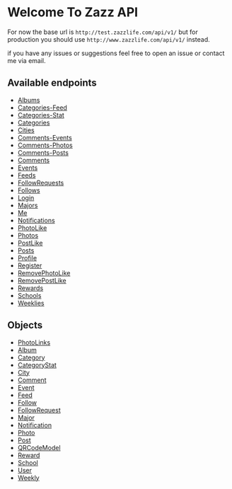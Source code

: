 Welcome To Zazz API
=====================

For now the base url is `http://test.zazzlife.com/api/v1/` but for production you should use `http://www.zazzlife.com/api/v1/` instead.

if you have any issues or suggestions feel free to open an issue or contact me via email.

Available endpoints
-
* [Albums](https://github.com/zazzlife/api-docs/blob/master/endpoints/albums.md)
* [Categories-Feed](https://github.com/zazzlife/api-docs/blob/master/endpoints/categories-feed.md)
* [Categories-Stat](https://github.com/zazzlife/api-docs/blob/master/endpoints/categories-stat.md)
* [Categories](https://github.com/zazzlife/api-docs/blob/master/endpoints/categories.md)
* [Cities](https://github.com/zazzlife/api-docs/blob/master/endpoints/cities.md)
* [Comments-Events](https://github.com/zazzlife/api-docs/blob/master/endpoints/comments-events.md)
* [Comments-Photos](https://github.com/zazzlife/api-docs/blob/master/endpoints/comments-photos.md)
* [Comments-Posts](https://github.com/zazzlife/api-docs/blob/master/endpoints/comments-posts.md)
* [Comments](https://github.com/zazzlife/api-docs/blob/master/endpoints/comments.md)
* [Events](https://github.com/zazzlife/api-docs/blob/master/endpoints/events.md)
* [Feeds](https://github.com/zazzlife/api-docs/blob/master/endpoints/feeds.md)
* [FollowRequests](https://github.com/zazzlife/api-docs/blob/master/endpoints/followrequests.md)
* [Follows](https://github.com/zazzlife/api-docs/blob/master/endpoints/follows.md)
* [Login](https://github.com/zazzlife/api-docs/blob/master/endpoints/login.md)
* [Majors](https://github.com/zazzlife/api-docs/blob/master/endpoints/majors.md)
* [Me](https://github.com/zazzlife/api-docs/blob/master/endpoints/me.md)
* [Notifications](https://github.com/zazzlife/api-docs/blob/master/endpoints/notifications.md)
* [PhotoLike](https://github.com/zazzlife/api-docs/blob/master/endpoints/photolike.md)
* [Photos](https://github.com/zazzlife/api-docs/blob/master/endpoints/photos.md)
* [PostLike](https://github.com/zazzlife/api-docs/blob/master/endpoints/postlike.md)
* [Posts](https://github.com/zazzlife/api-docs/blob/master/endpoints/posts.md)
* [Profile](https://github.com/zazzlife/api-docs/blob/master/endpoints/profile.md)
* [Register](https://github.com/zazzlife/api-docs/blob/master/endpoints/register.md)
* [RemovePhotoLike](https://github.com/zazzlife/api-docs/blob/master/endpoints/removephotolike.md)
* [RemovePostLike](https://github.com/zazzlife/api-docs/blob/master/endpoints/removepostlike.md)
* [Rewards](https://github.com/zazzlife/api-docs/blob/master/endpoints/rewards.md)
* [Schools](https://github.com/zazzlife/api-docs/blob/master/endpoints/schools.md)
* [Weeklies](https://github.com/zazzlife/api-docs/blob/master/endpoints/weeklies.m)

Objects
-
* [PhotoLinks](https://github.com/zazzlife/api-docs/blob/master/objects/PhotoLinks.md)
* [Album](https://github.com/zazzlife/api-docs/blob/master/objects/album.md)
* [Category](https://github.com/zazzlife/api-docs/blob/master/objects/category.md)
* [CategoryStat](https://github.com/zazzlife/api-docs/blob/master/objects/categorystat.md)
* [City](https://github.com/zazzlife/api-docs/blob/master/objects/city.md)
* [Comment](https://github.com/zazzlife/api-docs/blob/master/objects/comment.md)
* [Event](https://github.com/zazzlife/api-docs/blob/master/objects/event.md)
* [Feed](https://github.com/zazzlife/api-docs/blob/master/objects/feed.md)
* [Follow](https://github.com/zazzlife/api-docs/blob/master/objects/follow.md)
* [FollowRequest](https://github.com/zazzlife/api-docs/blob/master/objects/followrequest.md)
* [Major](https://github.com/zazzlife/api-docs/blob/master/objects/major.md)
* [Notification](https://github.com/zazzlife/api-docs/blob/master/objects/notification.md)
* [Photo](https://github.com/zazzlife/api-docs/blob/master/objects/photo.md)
* [Post](https://github.com/zazzlife/api-docs/blob/master/objects/post.md)
* [QRCodeModel](https://github.com/zazzlife/api-docs/blob/master/objects/qrmodel.md)
* [Reward](https://github.com/zazzlife/api-docs/blob/master/objects/reward.md)
* [School](https://github.com/zazzlife/api-docs/blob/master/objects/school.md)
* [User](https://github.com/zazzlife/api-docs/blob/master/objects/user.md)
* [Weekly](https://github.com/zazzlife/api-docs/blob/master/objects/weekly.md)


